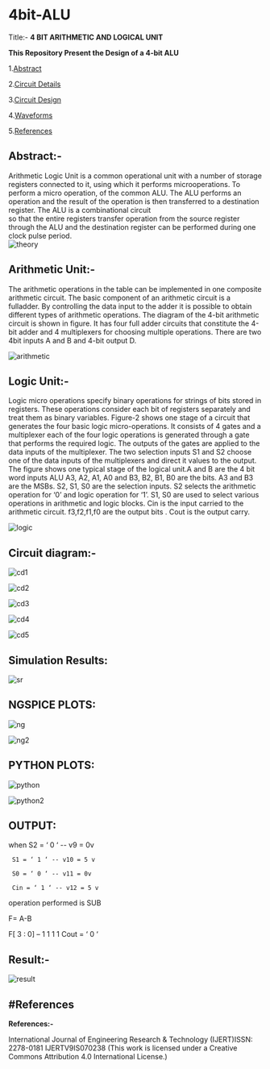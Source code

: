 # 4bit-ALU
Title:- **4 BIT ARITHMETIC AND LOGICAL UNIT**

**This Repository Present the Design of a 4-bit ALU**

1.[Abstract](https://github.com/VINUSH77/4bit-ALU/edit/main/README.md#abstract-)

2.[Circuit Details](https://github.com/VINUSH77/4bit-ALU/edit/main/README.md#arithmetic-unit-)

3.[Circuit Design](https://github.com/VINUSH77/4bit-ALU/edit/main/README.md#circuit-diagram-)

4.[Waveforms](https://github.com/VINUSH77/4bit-ALU/edit/main/README.md#simulation-results)

5.[References](https://github.com/VINUSH77/4bit-ALU/edit/main/README.md#references)




## **Abstract:-**

   Arithmetic Logic Unit is a common operational unit with a number of storage registers connected to it, using which it performs microoperations. To perform a micro operation, of the common ALU. The ALU performs an operation and the result of the operation is then transferred to a destination register. The ALU is a combinational circuit  
so that the entire registers transfer operation from the source register through the ALU and the destination register can be performed during one clock pulse period.                  
![theory](https://user-images.githubusercontent.com/90974601/152669938-27eb9778-3b1f-4a01-9e27-ec930e90d271.jpeg)



## **Arithmetic Unit:-**

   The arithmetic operations in the table can be implemented in one composite arithmetic circuit. The basic component of an arithmetic circuit is a fulladder. By controlling the data input to the adder it is possible to obtain different types of arithmetic operations. The diagram of the 4-bit arithmetic circuit is shown in figure. It has four full adder circuits that constitute the 4-bit adder and 4 multiplexers for choosing multiple operations. There are two 4bit inputs A and B and 4-bit output D.


![arithmetic](https://user-images.githubusercontent.com/90974601/152670019-457c8667-3b29-42bf-8c20-ba23f7c5de26.jpeg)

              
## **Logic Unit:-**

   Logic micro operations specify binary operations for strings of bits stored in registers. These operations consider each bit of registers separately and treat them as
binary variables. Figure-2 shows one stage of a circuit that generates the four basic logic micro-operations. It consists of 4 gates and a multiplexer each of the four logic operations is generated through a gate that performs the required logic. The outputs of the gates are applied to the data inputs of the multiplexer. The two selection inputs S1 and S2 choose one of the data inputs of the multiplexers and direct it values to the output. The figure shows one typical stage of the logical unit.A and B are the 4 bit word inputs ALU A3, A2, A1, A0 and B3, B2, B1, B0 are the bits. A3 and B3 are the MSBs. S2, S1, S0 are the selection inputs. S2 selects the arithmetic operation for ‘0’ and logic operation for ‘1’. S1, S0 are used to select various operations in arithmetic and logic blocks. Cin is the input carried to the arithmetic circuit. f3,f2,f1,f0 are the output bits . Cout is the output carry.


![logic](https://user-images.githubusercontent.com/90974601/152670041-31c5f78a-14c4-4ab8-9791-666fe4c5e2fc.jpeg)


## **Circuit diagram:-**


![cd1](https://user-images.githubusercontent.com/90974601/152670176-32f4745b-ed5e-456c-98e9-94a9b76236c9.jpeg)


![cd2](https://user-images.githubusercontent.com/90974601/152670187-cf4451e5-903b-4093-b23a-c269bd3b3e6e.jpeg)


![cd3](https://user-images.githubusercontent.com/90974601/152670198-153df4f2-4555-4a5f-98a3-f44c7a53adec.jpeg)


![cd4](https://user-images.githubusercontent.com/90974601/152670203-406f3268-54cc-4534-a535-c0e5d94ce008.jpeg)


![cd5](https://user-images.githubusercontent.com/90974601/152670210-e89ad1cc-ba3b-4efd-a935-43794f712975.jpeg)



## **Simulation Results:**


![sr](https://user-images.githubusercontent.com/90974601/152670319-050d6020-ff4c-43f8-afbd-43f1c4eee4b5.jpeg)



## **NGSPICE PLOTS:**



![ng](https://user-images.githubusercontent.com/90974601/152670340-608a2021-6d5e-4075-b344-0056ec1178f2.jpeg)


![ng2](https://user-images.githubusercontent.com/90974601/152670352-7ee6caf4-1bd6-472a-afe5-f4b738d9fec4.jpeg)




## **PYTHON PLOTS:**


![python](https://user-images.githubusercontent.com/90974601/152670357-ad59a8c3-5521-48ec-bb36-ccf8d6972235.jpeg)


![python2](https://user-images.githubusercontent.com/90974601/152670366-e4254d18-d578-4735-9abf-804a682996a6.jpeg)


## **OUTPUT:**

when S2 = ‘ 0 ‘ -- v9 = 0v

     S1 = ‘ 1 ‘ -- v10 = 5 v 
           
     S0 = ‘ 0 ‘ -- v11 = 0v 
           
     Cin = ‘ 1 ‘ -- v12 = 5 v
           
operation performed is SUB

F= A-B

F[ 3 : 0] – 1 1 1 1 Cout = ‘ 0 ‘



## **Result:-**

![result](https://user-images.githubusercontent.com/90974601/152670570-38385f96-3544-4136-ba98-c5eb62755027.jpeg)


## #References
**References:-**

International Journal of Engineering Research & Technology
(IJERT)ISSN: 2278-0181 IJERTV9IS070238
(This work is licensed under a Creative Commons Attribution
4.0 International License.)

